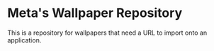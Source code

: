 # Meta's Wallpaper Repository
This is a repository for wallpapers that need a URL to import onto an application.
